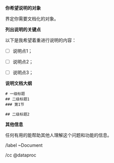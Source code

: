**你希望说明的对象**

界定你需要文档化的对象。


**列出说明的关键点**

以下是我希望着重进行说明的内容：
* [ ]  说明点1；
* [ ]  说明点2；
* [ ]  说明点3；


**说明文档大纲**

```
# 一级标题
## 二级标题1
### 第1节

## 二级标题2
```


**其他信息**

任何有用的能帮助其他人理解这个问题和功能的信息。


/label ~Document

/cc @dataproc